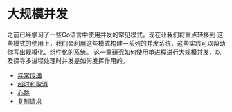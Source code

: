 # 大规模并发
之前已经学习了一些Go语言中使用并发的常见模式。现在让我们将重点转移到
这些模式的使用上，我们会利用这些模式构建一系列的并发系统，这些实践可以帮助
你写出规模化、组件化的系统。
这一章研究如何使用单进程进行大规模并发，以及探寻多进程处理时并发是如何发挥作用的。

- [异常传递](error_pass/异常传递.md)
- [超时和取消](timeout_and_cancel/timeout_and_cancel.md)
- [心跳](heartbeat/heartbeat.md)
- [复制请求](copy_req/复制请求.md)


